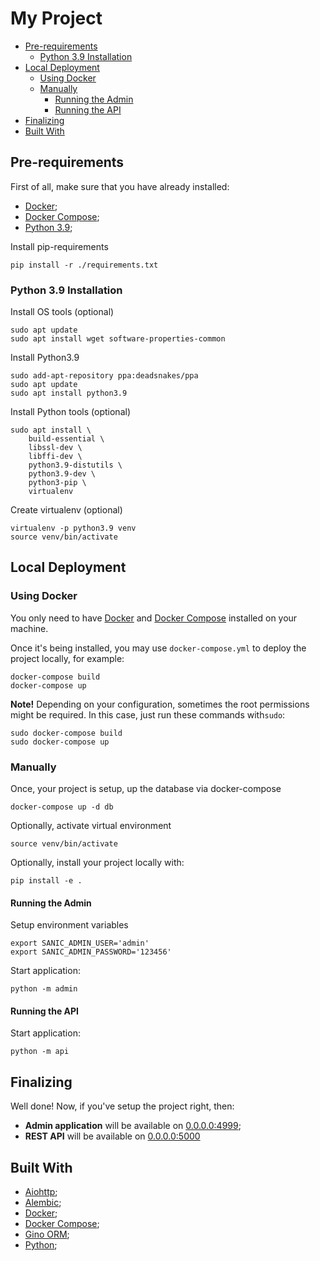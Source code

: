 # My Project

- [Pre-requirements](#pre-requirements)
    - [Python 3.9 Installation](#python-39-installation)
- [Local Deployment](#local-deployment)
    - [Using Docker](#using-docker)
    - [Manually](#manually)
        - [Running the Admin](#running-the-admin)
        - [Running the API](#running-the-api)
- [Finalizing](#finalizing)
- [Built With](#built-with)

## Pre-requirements

First of all, make sure that you have already installed:
* [Docker](https://docs.docker.com/engine/install/ubuntu/);
* [Docker Compose](https://docs.docker.com/compose/install/);
* [Python 3.9](#python-39-installation);


Install pip-requirements
```shell script
pip install -r ./requirements.txt
```

### Python 3.9 Installation

Install OS tools (optional)
```shell script
sudo apt update 
sudo apt install wget software-properties-common
```

Install Python3.9
```shell script
sudo add-apt-repository ppa:deadsnakes/ppa
sudo apt update 
sudo apt install python3.9 
```

Install Python tools (optional)
```shell script
sudo apt install \
    build-essential \
    libssl-dev \
    libffi-dev \
    python3.9-distutils \
    python3.9-dev \
    python3-pip \
    virtualenv
```

Create virtualenv (optional)
```shell script
virtualenv -p python3.9 venv
source venv/bin/activate
```

## Local Deployment

### Using Docker

You only need to have [Docker](https://docs.docker.com/engine/install/ubuntu/)
  and [Docker Compose](https://docs.docker.com/compose/install/) installed on
  your machine.

Once it's being installed, you may use `docker-compose.yml` to deploy the project
  locally, for example:
```shell script
docker-compose build
docker-compose up
```

**Note!** Depending on your configuration, sometimes the root permissions might
  be required. In this case, just run these commands with`sudo`:
```shell script
sudo docker-compose build
sudo docker-compose up
```

### Manually

Once, your project is setup, up the database via docker-compose
```shell script
docker-compose up -d db
```

Optionally, activate virtual environment
```shell script
source venv/bin/activate
```

Optionally, install your project locally with:
```shell script
pip install -e .
```

#### Running the Admin

Setup environment variables
```shell script
export SANIC_ADMIN_USER='admin'
export SANIC_ADMIN_PASSWORD='123456'
```

Start application:
```shell script
python -m admin
```

#### Running the API

Start application:
```shell script
python -m api
```

## Finalizing

Well done! Now, if you've setup the project right, then:
* **Admin application** will be available on
  [0.0.0.0:4999](http://0.0.0.0:4999/);
* **REST API** will be available on [0.0.0.0:5000](http://0.0.0.0:5000/)

## Built With

* [Aiohttp]();
* [Alembic]();
* [Docker](https://docs.docker.com/engine/install/ubuntu/);
* [Docker Compose](https://docs.docker.com/compose/install/);
* [Gino ORM]();
* [Python]();
